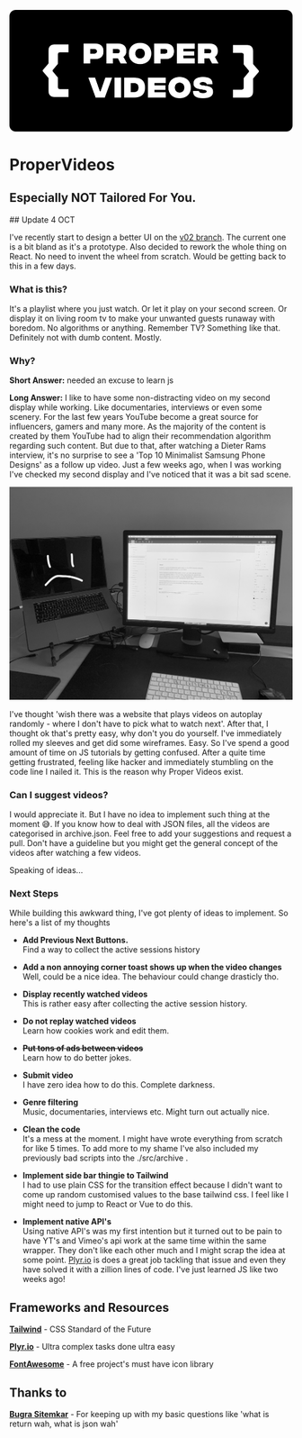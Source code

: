 <p align="center">
<img src="https://raw.githubusercontent.com/Lapin/properVideos/master/dirtylogo.png"> </img>
</p>

# ProperVideos
## Especially NOT Tailored For You.

## Update 4 OCT

I've recently start to design a better UI on the [v02 branch](/Lapin/properVideos/tree/v02). The current one is a bit bland as it's a prototype. Also decided to rework the whole thing on React. No need to invent the wheel from scratch. Would be getting back to this in a few days.

### What is this?

It's a playlist where you just watch. Or let it play on your second screen. Or display it on living room tv to make your unwanted guests runaway with boredom. No algorithms or anything. Remember TV? Something like that.  Definitely not with dumb content. Mostly.

### Why?

**Short Answer:** needed an excuse to learn js

**Long Answer:** I like to have some non-distracting video on my second display while working. Like documentaries, interviews or even some scenery. For the last few years YouTube become a great source for influencers, gamers and many more. As the majority of the content is created by them YouTube had to align their recommendation algorithm regarding such content. But due to that, after watching a Dieter Rams interview, it's no surprise to see a 'Top 10 Minimalist Samsung Phone Designs' as a follow up video. Just a few weeks ago, when I was working I've checked my second display and I've noticed that it was a bit sad scene. 

![not sure if my laptop is sad because it's blank screen or the messy desktop](docs/sadlaptop.jpg)

I've thought 'wish there was a website that plays videos on autoplay randomly - where I don't have to pick what to watch next'. After that, I thought ok that's pretty easy, why don't you do yourself. I've  immediately rolled my sleeves and get did some wireframes. Easy. So I've spend a good amount of time on JS tutorials by getting confused. After a quite time getting frustrated, feeling like hacker and immediately stumbling on the code line I nailed it. This is the reason why Proper Videos exist. 


### Can I suggest videos?

I would appreciate it. But I have no idea to implement such thing at the moment 😅. If you know how to deal with JSON files, all the videos are categorised in archive.json. Feel free to add your suggestions and request a pull. Don't have a guideline but you might get the general concept of the videos after watching a few videos. 

Speaking of ideas...

### Next Steps

While building this awkward thing, I've got plenty of ideas to implement. So here's a list of my thoughts

- **Add Previous Next Buttons.**  
Find a way to collect the active sessions history

- **Add a non annoying corner toast shows up when the video changes**  
Well, could be a nice idea. The behaviour could change drasticly tho.
- **Display recently watched videos**  
This is rather easy after collecting the active session history.

- **Do not replay watched videos**  
Learn how cookies work and edit them.

- **~~Put tons of ads between videos~~**  
Learn how to do better jokes.

- **Submit video**  
I have zero idea how to do this. Complete darkness.
- **Genre filtering**  
Music, documentaries, interviews etc. Might turn out actually nice.
- **Clean the code**  
It's a mess at the moment. I might have wrote everything from scratch for like 5 times. To add more to my shame I've also included my previously bad scripts into the ./src/archive .
- **Implement side bar thingie to Tailwind**  
I had to use plain CSS for the transition effect because I didn't want to come up random customised values to the base tailwind css. I feel like I might need to jump to React or Vue to do this.
- **Implement native API's**  
Using native API's was my first intention but it turned out to be pain to have YT's and Vimeo's api work at the same time within the same wrapper. They don't like each other much and I might scrap the idea at some point. [Plyr.io](http://plyr.io) is does a great job tackling that issue and even they have solved it with a zillion lines of code. I've just learned JS like two weeks ago!  

## Frameworks and Resources

**[Tailwind](https://tailwindcss.com)** - CSS Standard of the Future  

**[Plyr.io](http://plyr.io)** - Ultra complex tasks done ultra easy  

**[FontAwesome](https://fontawesome.com)** - A free project's must have icon library  

## Thanks to  

[**Bugra Sitemkar**](https://urlnet.xyz/) - For keeping up with my basic questions like 'what is return wah, what is json wah'
